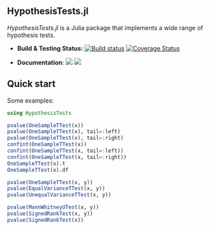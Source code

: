 ## HypothesisTests.jl

*HypothesisTests.jl* is a Julia package that implements a wide range of hypothesis tests.

- **Build & Testing Status:**
  [![Build status](https://github.com/JuliaStats/HypothesisTests.jl/workflows/CI/badge.svg)](https://github.com/JuliaStats/HypothesisTests.jl/actions?query=workflow%3ACI+branch%3Amaster)
  [![Coverage Status](https://coveralls.io/repos/JuliaStats/HypothesisTests.jl/badge.svg?branch=master)
  ](https://coveralls.io/r/JuliaStats/HypothesisTests.jl?branch=master)

- **Documentation**: [![][docs-stable-img]][docs-stable-url] [![][docs-latest-img]][docs-latest-url]

[docs-latest-img]: https://img.shields.io/badge/docs-latest-blue.svg
[docs-latest-url]: http://JuliaStats.github.io/HypothesisTests.jl/latest/

[docs-stable-img]: https://img.shields.io/badge/docs-stable-blue.svg
[docs-stable-url]: http://JuliaStats.github.io/HypothesisTests.jl/stable/

## Quick start

Some examples:

```julia
using HypothesisTests

pvalue(OneSampleTTest(x))
pvalue(OneSampleTTest(x), tail=:left)
pvalue(OneSampleTTest(x), tail=:right)
confint(OneSampleTTest(x))
confint(OneSampleTTest(x, tail=:left))
confint(OneSampleTTest(x, tail=:right))
OneSampleTTest(x).t
OneSampleTTest(x).df

pvalue(OneSampleTTest(x, y))
pvalue(EqualVarianceTTest(x, y))
pvalue(UnequalVarianceTTest(x, y))

pvalue(MannWhitneyUTest(x, y))
pvalue(SignedRankTest(x, y))
pvalue(SignedRankTest(x))
```
